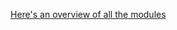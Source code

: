 [Here's an overview of all the modules](https://github.com/victorhook/projekt_eita15/tree/master/src)
